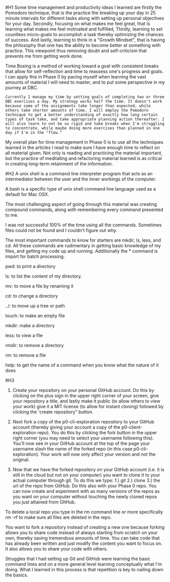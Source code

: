 #H1
  Some time management and productivity ideas I learned are firstly the Pomodoro technique, that is the practice the breaking up your day in 25 minute intervals for different tasks along with setting up personal objectives for your day. Secondly, focusing on what makes me feel great, that is learning what makes me feel motivated and fulfilled, Thirdly, learning to set countless micro-goals to accomplish a task thereby optimizing the chances of success. And lastly, learning to think in a "Growth Mindset", that is having the philosophy that one has the ability to become better at something with practice. This viewpoint thus removing doubt and self-criticism that prevents me from getting work done.             

   Time Boxing is a method of working toward a goal with consistent breaks that allow for self-reflection and time to reassess one's progress and goals. I can apply this in Phase 0 by pacing myself when learning the vast amounts of material I will need to master, and to put some perspective in my journey at DBC.        

    Currently I manage my time by setting goals of completing two or three DBC exercises a day. My strategy works half the time. It doesn't work because some of the assignments take longer than expected, while others take shorter amounts of time. I will employ the Pomodoro technique to get a better understanding of exactly how long certain types of task take, and take appropriate planning action thereafter. I will also learn to not be so rigid and take breaks when I'm struggling to concentrate, while maybe doing more exercises than planned in one day if I'm in the "flow."

   My overall plan for time management in Phase 0 is to use all the techniques learned in the articles I read to make sure I have enough time to reflect on all material given. Not only is reading and practicing the material important, but the practice of meditating and refactoring material learned is as critical in creating long-term retainment of the information. 

#H2
A unix shell is a command line interpreter program that acts as an intermediator between the user and the inner workings of the computer.                                                                                                  

A bash is a specific type of unix shell command line language used as a default for Mac OSX.            

The most challenging aspect of going through this material was creating compound commands, along with remembering every command presented to me.                    

I was not successful 100% of the time using all the commands. Sometimes files could not be found and I couldn't figure out why. 

The most important commands to know for starters are mkdir, ls, less, and cd. All these commands are rudimentary in getting basic knowledge of my files, and getting my code up and running. Additionally the * command is import for batch processing. 

pwd: to print a directory 

ls: to list the content of my directory.

mv: to move a file by renaming it 

cd: to change a directory

../: to move up a tree or path

touch: to make an empty file 

mkdir: make a directory 

less: to view a file

rmdir: to remove a directory 

rm: to remove a file 

help: to get the name of a command when you know what the nature of it does 

#H3

1. Create your repository on your personal GitHub account. Do this by clicking on the plus sign in the upper right corner of your screen, give your repository a title, and lastly make it public (to allow others to view your work) give it a MIT license (to allow for instant cloning) followed by clicking the 'create repository" button. 

2. Next fork a copy of the p0-cli-exploration repository to your GitHub account (thereby giving your account a copy of the p0-client-exploration repo). You do this by clicking the fork button in the upper right corner (you may need to select your username following this). You'll now see in your GitHub account at the top of the page your username slash the name of the forked repo (in this case p0-cli-exploration). Your work will now only affect your version and not the original.                                                                                                  

3. Now that we have the forked repository on your GitHub account (i.e. it is still in the cloud but not on your computer) you want to clone it to your actual computer through git. To do this we type: 1.) git  2.) clone 3.) the url of the repo from GitHub. Do this also with your Phase 0 repo. You can now create and experiment with as many versions of the repos as you want on your computer without touching the newly cloned repos you just attained from GItHub.   

To delete a local repo you type in the rm command line or more specifically rm -rf to make sure all files are deleted in the repo.  

You want to fork a repository instead of creating a new one because forking allows you to share code instead of always starting from scratch on your own, thereby saving tremendous amounts of time. You can take code that has already been written and just modify the content you want to focus on. It also allows you to share your code with others.   

Struggles that I had setting up Git and GitHub were learning the basic command lines and on a more general level learning conceptually what I'm doing. What I learned in this process is that repetition  is key to nailing down the basics. 
